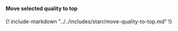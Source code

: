 #### Move selected quality to top

{! include-markdown "../../includes/starr/move-quality-to-top.md" !}
